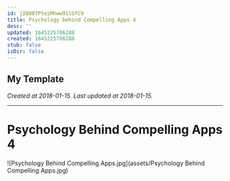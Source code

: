 ```yaml
---
id: jIQ88fPteiMhww91lGfC9
title: Psychology behind Compelling Apps 4
desc: ''
updated: 1645225706288
created: 1645225706288
stub: false
isDir: false
---
```

My Template
---

_Created at 2018-01-15._
_Last updated at 2018-01-15._




---

# Psychology Behind Compelling Apps 4


![Psychology Behind Compelling Apps.jpg](assets/Psychology Behind Compelling Apps.jpg)

